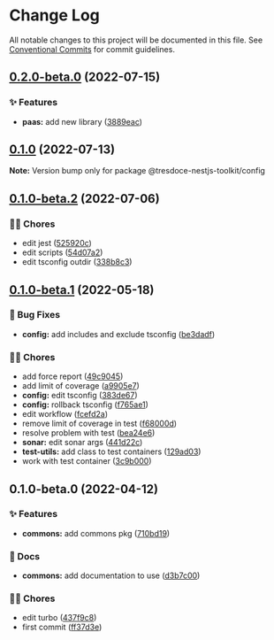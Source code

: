 # Change Log

All notable changes to this project will be documented in this file.
See [Conventional Commits](https://conventionalcommits.org) for commit guidelines.

## [0.2.0-beta.0](https://github.com/tresdoce/tresdoce-nestjs-toolkit/compare/@tresdoce-nestjs-toolkit/config@0.1.0...@tresdoce-nestjs-toolkit/config@0.2.0-beta.0) (2022-07-15)

### ✨ Features

- **paas:** add new library ([3889eac](https://github.com/tresdoce/tresdoce-nestjs-toolkit/commit/3889eac3d56a065f249b4325cfd36d2a3fa6c837))

## [0.1.0](https://github.com/tresdoce/tresdoce-nestjs-toolkit/compare/@tresdoce-nestjs-toolkit/config@0.1.0-beta.2...@tresdoce-nestjs-toolkit/config@0.1.0) (2022-07-13)

**Note:** Version bump only for package @tresdoce-nestjs-toolkit/config

## [0.1.0-beta.2](https://github.com/tresdoce/tresdoce-nestjs-toolkit/compare/@tresdoce-nestjs-toolkit/config@0.1.0-beta.1...@tresdoce-nestjs-toolkit/config@0.1.0-beta.2) (2022-07-06)

### 👨‍💻 Chores

- edit jest ([525920c](https://github.com/tresdoce/tresdoce-nestjs-toolkit/commit/525920cc9efd320a2ee356d9d0494b4a8518b525))
- edit scripts ([54d07a2](https://github.com/tresdoce/tresdoce-nestjs-toolkit/commit/54d07a2918bc0daf3f8f5eef5b7eb65e6db903f8))
- edit tsconfig outdir ([338b8c3](https://github.com/tresdoce/tresdoce-nestjs-toolkit/commit/338b8c3792175584ee550428c7c8d5c6965a1d41))

## [0.1.0-beta.1](https://github.com/tresdoce/tresdoce-nestjs-toolkit/compare/@tresdoce-nestjs-toolkit/config@0.1.0-beta.0...@tresdoce-nestjs-toolkit/config@0.1.0-beta.1) (2022-05-18)

### 🐛 Bug Fixes

- **config:** add includes and exclude tsconfig ([be3dadf](https://github.com/tresdoce/tresdoce-nestjs-toolkit/commit/be3dadf7dd6af128136f70a1e8e1339d29c23996))

### 👨‍💻 Chores

- add force report ([49c9045](https://github.com/tresdoce/tresdoce-nestjs-toolkit/commit/49c904501e7135bffc8689166439d000ebf5267b))
- add limit of coverage ([a9905e7](https://github.com/tresdoce/tresdoce-nestjs-toolkit/commit/a9905e7a14f69be246f2ef93ec106137b8acc844))
- **config:** edit tsconfig ([383de67](https://github.com/tresdoce/tresdoce-nestjs-toolkit/commit/383de677703bdd76681706f5c78ff77b7657af56))
- **config:** rollback tsconfig ([f765ae1](https://github.com/tresdoce/tresdoce-nestjs-toolkit/commit/f765ae116cd78af03a76f22632a8d5e72bb75d3a))
- edit workflow ([fcefd2a](https://github.com/tresdoce/tresdoce-nestjs-toolkit/commit/fcefd2a69e00294c0ade0a35ab4bea08995d7aaf))
- remove limit of coverage in test ([f68000d](https://github.com/tresdoce/tresdoce-nestjs-toolkit/commit/f68000d7ab27223a4d1d4a45b8cd0d8101f5aa87))
- resolve problem with test ([bea24e6](https://github.com/tresdoce/tresdoce-nestjs-toolkit/commit/bea24e6f8af59b06e97289e1a1ee7f344cb3822d))
- **sonar:** edit sonar args ([441d22c](https://github.com/tresdoce/tresdoce-nestjs-toolkit/commit/441d22c63bb5b66a46b3a9a4e331f8e45fb811c6))
- **test-utils:** add class to test containers ([129ad03](https://github.com/tresdoce/tresdoce-nestjs-toolkit/commit/129ad033594fbb0ba65931e5d3b342d328d7a438))
- work with test container ([3c9b000](https://github.com/tresdoce/tresdoce-nestjs-toolkit/commit/3c9b000ef664b98a847b26c6148748a96ce14afa))

## 0.1.0-beta.0 (2022-04-12)

### ✨ Features

- **commons:** add commons pkg ([710bd19](https://github.com/tresdoce/tresdoce-nestjs-toolkit/commit/710bd19ee02744b126b4c35d183c9b4cc0cfd4d6))

### 📝 Docs

- **commons:** add documentation to use ([d3b7c00](https://github.com/tresdoce/tresdoce-nestjs-toolkit/commit/d3b7c00b76be55e7160ddc440ec4f3b65ffa8b07))

### 👨‍💻 Chores

- edit turbo ([437f9c8](https://github.com/tresdoce/tresdoce-nestjs-toolkit/commit/437f9c890c8106a6ca882fb4634425ab04a043af))
- first commit ([ff37d3e](https://github.com/tresdoce/tresdoce-nestjs-toolkit/commit/ff37d3e2c99e28b324fd2c28d7077525c96c44a5))

